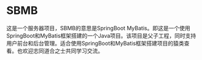 # SBMB
这是一个服务器项目，SBMB的意思是SpringBoot MyBatis。即这是一个使用SpringBoot和MyBatis框架搭建的一个Java项目。该项目是父子工程，同时支持用户前台和后台管理。适合使用SpringBoot和MyBatis框架搭建项目的猿类查看。也欢迎志同道合之士共同学习交流。
